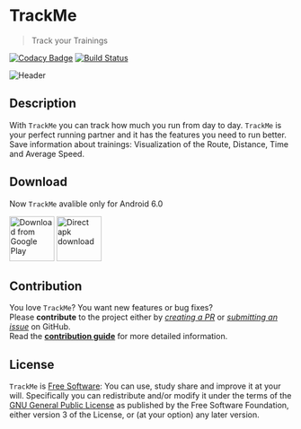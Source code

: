 # TrackMe

> Track your Trainings

[![Codacy Badge](https://api.codacy.com/project/badge/Grade/e63152717861408295a5cab3550d5aef)](https://app.codacy.com/app/Triple/TrackMe?utm_source=github.com&utm_medium=referral&utm_content=lmaron-g/TrackMe&utm_campaign=Badge_Grade_Dashboard)
[![Build Status](https://travis-ci.com/lmaron-g/TrackMe.svg?branch=dev)](https://travis-ci.com/lmaron-g/TrackMe)

![Header](https://user-images.githubusercontent.com/45558274/61460129-c9e56580-a976-11e9-97e2-5f258c2e06da.png)

## Description
With `TrackMe` you can track how much you run from day to day. `TrackMe` is your perfect running partner and it has the features you need to run better. Save information about trainings: Visualization of the Route, Distance, Time and Average Speed.

## Download

Now `TrackMe` avalible only for Android 6.0

[<img src="https://play.google.com/intl/en_us/badges/images/generic/en_badge_web_generic.png"
      alt="Download from Google Play"
      height="80">](https://github.com/lmaron-g)
[<img src="https://try.h.jonasfranz.software/delta/FastTea/raw/commit/bdced29822f50747407b7ccaf2268f4dfe18c09c/.github/assets/direct-apk-download.png"
      alt="Direct apk download"
      height="80">](https://github.com/lmaron-g)

## Contribution

You love `TrackMe`? You want new features or bug fixes?  
Please **contribute** to the  project either by [_creating a PR_](https://github.com/lmaron-g/TrackMe/compare) or [_submitting an issue_](https://github.com/lmaron-g/TrackMe/issues/new/choose) on GitHub.  
Read the [**contribution guide**](https://github.com/lmaron-g/TrackMe/blob/dev/.github/CONTRIBUTING.md) for more detailed information.

## License

`TrackMe` is [Free Software](https://github.com/lmaron-g/TrackMe/blob/dev/LICENSE.md): You can use, study share and improve it at your will. Specifically you can redistribute and/or modify it under the terms of the [GNU General Public License](https://www.gnu.org/licenses/gpl-3.0.en.html) as published by the Free Software Foundation, either version 3 of the License, or (at your option) any later version.
